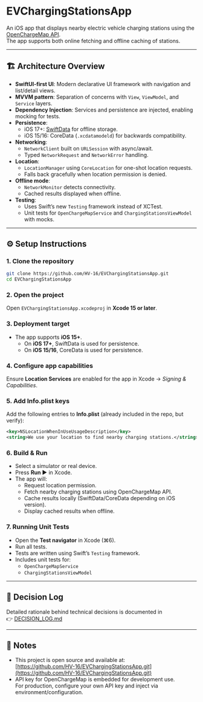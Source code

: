 # EVChargingStationsApp

An iOS app that displays nearby electric vehicle charging stations using the [OpenChargeMap API](https://openchargemap.org/).  
The app supports both online fetching and offline caching of stations.

---

## 🏗 Architecture Overview

- **SwiftUI-first UI**: Modern declarative UI framework with navigation and list/detail views.
- **MVVM pattern**: Separation of concerns with `View`, `ViewModel`, and `Service` layers.
- **Dependency Injection**: Services and persistence are injected, enabling mocking for tests.
- **Persistence**:
  - iOS 17+: [SwiftData](https://developer.apple.com/xcode/swiftdata/) for offline storage.
  - iOS 15/16: CoreData (`.xcdatamodeld`) for backwards compatibility.
- **Networking**:
  - `NetworkClient` built on `URLSession` with async/await.
  - Typed `NetworkRequest` and `NetworkError` handling.
- **Location**:
  - `LocationManager` using `CoreLocation` for one-shot location requests.
  - Falls back gracefully when location permission is denied.
- **Offline mode**:
  - `NetworkMonitor` detects connectivity.
  - Cached results displayed when offline.
- **Testing**:
  - Uses Swift’s new `Testing` framework instead of XCTest.
  - Unit tests for `OpenChargeMapService` and `ChargingStationsViewModel` with mocks.

---

## ⚙️ Setup Instructions

### 1. Clone the repository
```bash
git clone https://github.com/HV-16/EVChargingStationsApp.git
cd EVChargingStationsApp
```

### 2. Open the project
Open `EVChargingStationsApp.xcodeproj` in **Xcode 15 or later**.

### 3. Deployment target
- The app supports **iOS 15+**.  
  - On **iOS 17+**, SwiftData is used for persistence.  
  - On **iOS 15/16**, CoreData is used for persistence.  

### 4. Configure app capabilities
Ensure **Location Services** are enabled for the app in Xcode → *Signing & Capabilities*.

### 5. Add Info.plist keys
Add the following entries to **Info.plist** (already included in the repo, but verify):

```xml
<key>NSLocationWhenInUseUsageDescription</key>
<string>We use your location to find nearby charging stations.</string>
```

### 6. Build & Run
- Select a simulator or real device.  
- Press **Run ▶** in Xcode.  
- The app will:
  - Request location permission.  
  - Fetch nearby charging stations using OpenChargeMap API.  
  - Cache results locally (SwiftData/CoreData depending on iOS version).  
  - Display cached results when offline.  

### 7. Running Unit Tests
- Open the **Test navigator** in Xcode (⌘6).  
- Run all tests.  
- Tests are written using Swift’s `Testing` framework.  
- Includes unit tests for:
  - `OpenChargeMapService`  
  - `ChargingStationsViewModel`  

---

## 📄 Decision Log

Detailed rationale behind technical decisions is documented in  
👉 [DECISION_LOG.md](https://github.com/HV-16/EVChargingStationsApp/blob/main/EVChargingStationsApp/Docs/DECISION_LOG.md)

---

## 📌 Notes

- This project is open source and available at:  
  [https://github.com/HV-16/EVChargingStationsApp.git](https://github.com/HV-16/EVChargingStationsApp.git)  
- API key for OpenChargeMap is embedded for development use.  
  For production, configure your own API key and inject via environment/configuration.  
